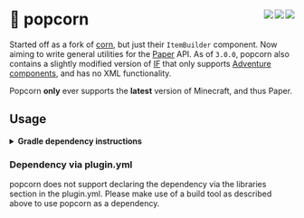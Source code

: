 # 🍿 popcorn <a href="https://repo.celerry.com/javadoc/releases/dev/kokiriglade/popcorn/latest"><img align="right" src="https://img.shields.io/badge/JavaDoc-Online-green"></a> <a href="https://github.com/kokiriglade/popcorn/releases/latest"><img src="https://img.shields.io/github/v/release/kokiriglade/popcorn" align="right"></a> <a href="https://github.com/kokiriglade/popcorn/blob/main/LICENSE"><img src="https://img.shields.io/github/license/kokiriglade/popcorn" align="right"></a>

Started off as a  fork of [corn](https://github.com/broccolai/corn), but just their `ItemBuilder` component. Now aiming to write general utilities for the [Paper](https://github.com/PaperMC/paper) API. As of `3.0.0`, popcorn also contains a slightly modified version of [IF](https://github.com/stefvanschie/IF) that only supports [Adventure components](https://docs.advntr.dev/text.html), and has no XML functionality.

Popcorn **only** ever supports the **latest** version of Minecraft, and thus Paper.

## Usage

[//]: # (Gradle dependency instructions)
<details>
<summary><strong>Gradle dependency instructions</strong></summary>

To add this project as a dependency for your Gradle project, make sure your dependencies section of your `build.gradle.kts` looks like the following:

```kotlin
dependencies {
    implementation("dev.kokiriglade:popcorn:3.0.0")
    // ...
}
```

You also need to add my Maven repository:

```kotlin
repositories {
    maven("https://repo.celerry.com/releases")
    // ...
}
```

In order to include the project in your own project, you will need to use the `shadowJar` plugin. If you don't have it already, add the following to the top of your file:

```kotlin
plugins {
    // ...
    id("io.github.goooler.shadow") version "8.1.7"
}
```

To relocate the project's classes to your own namespace, add the following, with `[YOUR PACKAGE]` being the top-level package of your project:
```kotlin
tasks {
    // ...
    shadowJar {
        relocate("dev.kokiriglade.popcorn", "[YOUR PACKAGE].popcorn")
    }
}
```
</details>

### Dependency via plugin.yml

popcorn does not support declaring the dependency via the libraries section in the plugin.yml. Please make use of a build tool as described above to use popcorn as a dependency.
